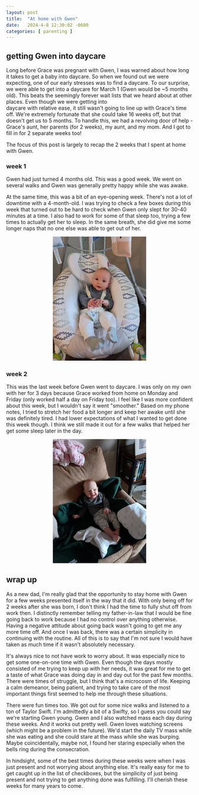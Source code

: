 ```yaml
---
layout: post
title:  "At home with Gwen"
date:   2024-4-8 12:30:02 -0600
categories: [ parenting ]
---
```


## getting Gwen into daycare
Long before Grace was pregnant with Gwen, I
was warned about how long it takes to 
get a baby into daycare. So when we found
out we were expecting, one of our early
stresses was to find a daycare. To our 
surprise, we were able to get into a daycare
for March 1 (Gwen would be ~5 months old). 
This beats the seemingly forever
wait lists that we heard about at other
places. Even though we were getting into  
daycare with relative ease, it still wasn't
going to line up with Grace's time off. 
We're extremely fortunate that she could
take 16 weeks off, but that doesn't get
us to 5 months. To handle this,
we had a revolving door of help - Grace's 
aunt, her parents (for 2 weeks), my aunt, 
and my mom. And I got to fill in for 
2 separate weeks too! 

The focus of this post is largely to recap
the 2 weeks that I spent at home with Gwen.

### week 1
Gwen had just turned 4 months old. This was
a good week. We went on several walks and Gwen 
was generally pretty happy while she was awake. 

At the same time, this was a bit of an eye-opening
week. There's not a lot of downtime with a 4-month-old. 
I was trying to check a few boxes during this 
week that turned out to be hard to check when
Gwen only slept for 30-40 minutes at a time. I 
also had to work for some of that sleep too, trying a
few times to actually get her to sleep. In the
same breath, she did give me some longer naps
that no one else was able to get out of her.

<p align="center"><img src="/assets/images/gwenInSwingFeb2024.jpg" alt="Gwen hanging out in her swing for some Gwen time. Feb 6, 2024" height="auto" width="50%"></p>

### week 2
This was the last week before Gwen went to
daycare. I was only on my own with her 
for 3 days because Grace worked from home
on Monday and Friday (only worked half a day on 
Friday too). I feel like I was more confident
about this week, but I wouldn't say it went
"smoother." Based on my phone notes, I tried
to stretch her food a bit longer and keep her
awake until she was definitely tired. I 
had lower expectations of what I wanted to 
get done this week though. I think we still made it out 
for a few walks that helped her get some
sleep later in the day.

<p align="center"><img src="/assets/images/homeWithGwenFeb2024.jpg" alt="Gwen smiling on the couch after eating. Feb 27, 2024" height="auto" width="50%"></p>

## wrap up
As a new dad, I'm really glad that the 
opportunity to stay home with Gwen for a few
weeks presented itself in the way that it did.
With only being off for 2 weeks after she
was born, I don't think I had the time to fully
shut off from work then. I distinctly remember
telling my father-in-law that I would be fine
going back to work because I had no control
over anything otherwise. Having a negative 
attitude about going back wasn't going to get me
any more time off. And once I was back, there was
a certain simplicity in continuing with the
routine. All of this is to say that I'm not sure
I would have taken as much time if it wasn't 
absolutely necessary.

It's always nice to not have work to worry about.
It was especially nice to get some one-on-one time
with Gwen. Even though the days mostly consisted 
of me trying to keep up with her needs,
it was great for me to get a taste of what Grace
was doing day in and day out for the past few
months. There were times of struggle,
but I think that's a microcosm of life. Keeping 
a calm demeanor, being patient, and trying to 
take care of the most important things first
seemed to help me through these situations.

There were fun times too. We got out for some
nice walks and listened to a ton of Taylor
Swift. I'm admittedly a bit of a Swifty, so I guess
you could say we're starting Gwen young.
Gwen and I also watched mass each day
during these weeks. And it works out pretty well.
Gwen loves watching screens (which might be a
problem in the future). We'd start the daily TV 
mass while she was eating and she could stare at the
mass while she was burping. Maybe coincidentally,
maybe not, I found her staring especially when the
bells ring during the consecration.

In hindsight,
some of the best times during these weeks were 
when I was just present and not worrying about 
anything else. It's really easy for me to get caught up
in the list of checkboxes, but the simplicity of
just being present and not trying to get anything
done was fulfilling. I'll cherish these
weeks for many years to come. 